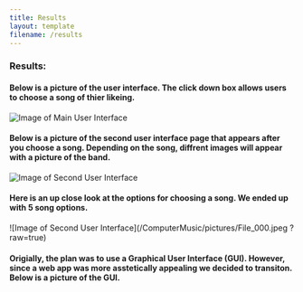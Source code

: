 ```yaml
---
title: Results
layout: template
filename: /results
--- 
```

### Results:

#### Below is a picture of the user interface. The click down box allows users to choose a song of thier likeing.



![Image of Main User Interface](/ComputerMusic/pictures/mainpage.png?raw=true)




#### Below is a picture of the second user interface page that appears after you choose a song. Depending on the song, diffrent images will appear with a picture of the band.



![Image of Second User Interface](/ComputerMusic/pictures/main2.png?raw=true)



#### Here is an up close look at the options for choosing a song. We ended up with 5 song options.


![Image of Second User Interface](/ComputerMusic/pictures/File_000.jpeg ?raw=true)


#### Origially, the plan was to use a Graphical User Interface (GUI). However, since a web app was more asstetically appealing we decided to transiton. Below is a picture of the GUI.





